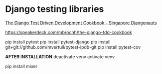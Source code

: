 # Django testing libraries #
[The Django Test Driven Development Cookbook - Singapore Djangonauts](https://www.youtube.com/watch?v=41ek3VNx_6Q)

https://speakerdeck.com/mbrochh/the-django-tdd-cookbook

pip install pytest
pip install pytest-django
pip install git+git://github.com/mvertuil/pytest-ipdb-git
pip install pytest-cov

**AFTER INSTALLATION**
deactivate venv
activate venv

pip install mixer